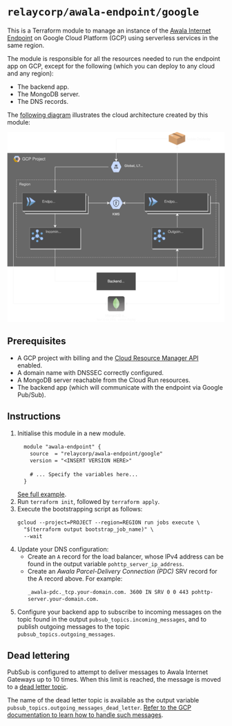 # `relaycorp/awala-endpoint/google`

This is a Terraform module to manage an instance of the [Awala Internet Endpoint](https://docs.relaycorp.tech/awala-endpoint-internet/) on Google Cloud Platform (GCP) using serverless services in the same region.

The module is responsible for all the resources needed to run the endpoint app on GCP, except for the following (which you can deploy to any cloud and any region):

- The backend app.
- The MongoDB server.
- The DNS records.

The [following diagram](https://github.com/relaycorp/terraform-google-awala-endpoint/blob/main/diagrams/cloud.svg) illustrates the cloud architecture created by this module:

![](./diagrams/cloud.svg)

## Prerequisites

- A GCP project with billing and the [Cloud Resource Manager API](https://console.developers.google.com/apis/api/cloudresourcemanager.googleapis.com/overview) enabled.
- A domain name with DNSSEC correctly configured.
- A MongoDB server reachable from the Cloud Run resources.
- The backend app (which will communicate with the endpoint via Google Pub/Sub).

## Instructions

1. Initialise this module in a new module.
   ```hcl
     module "awala-endpoint" {
       source  = "relaycorp/awala-endpoint/google"
       version = "<INSERT VERSION HERE>"
   
       # ... Specify the variables here...
     }
   ```
   [See full example](examples/basic).
2. Run `terraform init`, followed by `terraform apply`.
3. Execute the bootstrapping script as follows:
   ```shell
   gcloud --project=PROJECT --region=REGION run jobs execute \
     "$(terraform output bootstrap_job_name)" \
     --wait
   ```
4. Update your DNS configuration:
   - Create an `A` record for the load balancer, whose IPv4 address can be found in the output variable `pohttp_server_ip_address`.
   - Create an _Awala Parcel-Delivery Connection (PDC)_ SRV record for the A record above. For example:
     ```
     _awala-pdc._tcp.your-domain.com. 3600 IN SRV 0 0 443 pohttp-server.your-domain.com.
     ```
5. Configure your backend app to subscribe to incoming messages on the topic found in the output `pubsub_topics.incoming_messages`, and to publish outgoing messages to the topic `pubsub_topics.outgoing_messages`.

## Dead lettering

PubSub is configured to attempt to deliver messages to Awala Internet Gateways up to 10 times. When this limit is reached, the message is moved to a [dead letter topic](https://www.enterpriseintegrationpatterns.com/patterns/messaging/DeadLetterChannel.html).

The name of the dead letter topic is available as the output variable `pubsub_topics.outgoing_messages_dead_letter`. [Refer to the GCP documentation to learn how to handle such messages](https://cloud.google.com/pubsub/docs/handling-failures).
